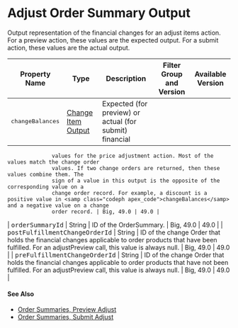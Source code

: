 # Adjust Order Summary Output

Output representation of the financial changes for an adjust items
      action. For a preview action, these values are the expected output. For a submit action, these
      values are the actual output.

| Property Name | Type | Description | Filter Group and Version | Available Version |
| --- | --- | --- | --- | --- |
| <samp class="codeph nolang">changeBalances</samp> | [Change Item Output](atlas.en-us.230.0.order_management_developer_guide.meta/order_management_developer_guide/connect_responses_change_item_output.htm "The financial changes resulting from a change to one or more OrderItemSummaries. Most of the values represent the deltas of the values on the associated OrderSummary. The sign of each value is the opposite of the corresponding value on a change order record. For example, a discount is a positive value here and a negative value on a change order record.") | Expected (for preview) or actual (for submit) financial
                  values for the price adjustment action. Most of the values match the change order
                  values. If two change orders are returned, then these values combine them. The
                  sign of a value in this output is the opposite of the corresponding value on a
                  change order record. For example, a discount is a positive value in <samp class="codeph apex_code">changeBalances</samp> and a negative value on a change
                  order record. | Big, 49.0 | 49.0 |
| <samp class="codeph nolang">orderSummaryId</samp> | String | ID of the OrderSummary. | Big, 49.0 | 49.0 |
| <samp class="codeph nolang">postFulfillment​ChangeOrderId</samp> | String | ID of the change Order that holds the
                  financial changes applicable to order products that have been fulfilled. For an
                  adjustPreview call, this value is always null. | Big, 49.0 | 49.0 |
| <samp class="codeph nolang">preFulfillment​ChangeOrderId</samp> | String | ID of the change Order that holds the
                  financial changes applicable to order products that have not been fulfilled. For
                  an adjustPreview call, this value is always null. | Big, 49.0 | 49.0 |

#### See Also

- [Order Summaries, Preview Adjust](atlas.en-us.230.0.order_management_developer_guide.meta/order_management_developer_guide/connect_resources_sfom_order_summaries_preview_adjust.htm "Retrieve the expected results of adjusting the price of one or more OrderItemSummaries from an OrderSummary, without actually executing the adjustment. The response data contains the financial changes that would result from submitting the proposed adjustment.")
- [Order Summaries, Submit Adjust](atlas.en-us.230.0.order_management_developer_guide.meta/order_management_developer_guide/connect_resources_sfom_order_summaries_submit_adjust.htm "Adjust the price of one or more OrderItemSummaries from an OrderSummary, and create one or two corresponding change orders.")